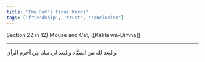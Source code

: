 ```yaml
---
title: "The Rat's Final Words"
tags: ['friendship', 'trust', "conclusion"]
---
```


 Section 22 in 12) Mouse and Cat, [[Kalīla wa-Dimna]]

---
والبعد لك من الصيَّاد والبعد لي منك مِن أحزم الرأي
